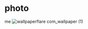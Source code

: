 # photo
me
![wallpaperflare com_wallpaper (1)](https://user-images.githubusercontent.com/80252316/110830292-f60ed200-8290-11eb-8f3e-af63f0e0447a.jpg)
